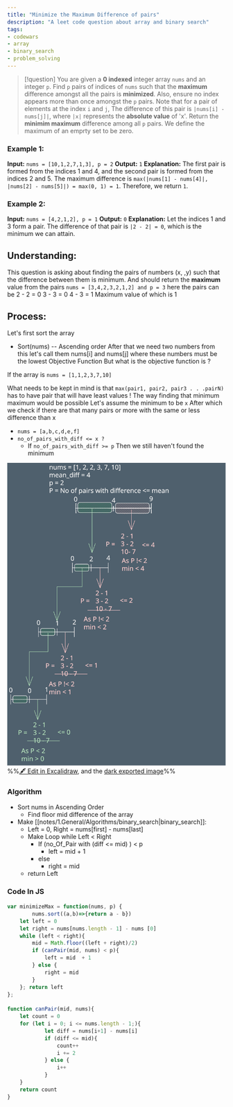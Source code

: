 ```yaml
---
title: "Minimize the Maximum Difference of pairs"
description: "A leet code question about array and binary search"
tags: 
- codewars
- array
- binary_search
- problem_solving
---
```

> [!question] 
> You are given a **0 indexed** integer array `nums` and an integer `p`. Find `p` pairs of indices of `nums` such that the **maximum** difference amongst all the pairs is **minimized**. Also, ensure no index appears more than once amongst the `p` pairs.
> Note that for a pair of elements at the index `i` and `j`, The difference of this pair is `|nums[i] - nums[j]|`, where `|x|` represents the **absolute value** of 'x'. 
> Return the **minimim maximum** difference among all `p` pairs. We define the maximum of an emprty set to be zero.
### Example 1:
**Input:** `nums = [10,1,2,7,1,3], p = 2`
**Output:** `1`
**Explanation:** The first pair is formed from the indices 1 and 4, and the second pair is formed from the indices 2 and 5. 
The maximum difference is `max(|nums[1] - nums[4]|, |nums[2] - nums[5]|) = max(0, 1) = 1`. Therefore, we return `1`.
### **Example 2:**
**Input:** `nums = [4,2,1,2], p = 1`
**Output:** `0`
**Explanation:** Let the indices 1 and 3 form a pair. The difference of that pair is `|2 - 2| = 0`, which is the minimum we can attain.

## Understanding:
This question is asking about finding the pairs of numbers (x, ,y) such that the difference between them is minimum. And should return the **maximum** value from the pairs
`nums = [3,4,2,3,2,1,2] and p = 3`
here the pairs can be 
2 - 2 = 0
3 - 3 = 0 
4 - 3 = 1
Maximum value of which is 1

## Process:
Let's first sort the array
- Sort(nums) -- Ascending order
After that we need two numbers from this let's call them nums\[i] and nums\[j] where these numbers must be the lowest Objective Function
But what is the objective function is ?

If the array is `nums = [1,1,2,3,7,10]`

What needs to be kept in mind is that
`max(pair1, pair2, pair3 . . .pairN)` has to have pair that will have least values !
The way finding that minimum maximum would be possible 
Let's assume the minimum to be `x`
After which we check if there are that many pairs or more with the same or less difference than x
- `nums = [a,b,c,d,e,f]`
- ` no_of_pairs_with_diff <= x ? `
	- If `no_of_pairs_with_diff >= p` Then we still haven't found the minimum 

![](notes/2.CodeQ/Medium/attachments/2616.%20Minimize%20the%20Maximum%20Difference%20of%20pairs%202023-08-14%2002.03.48.excalidraw.svg)
%%[🖋 Edit in Excalidraw](notes/2.CodeQ/Medium/attachments/2616.%20Minimize%20the%20Maximum%20Difference%20of%20pairs%202023-08-14%2002.03.48.excalidraw.md), and the [dark exported image](notes/2.CodeQ/Medium/attachments/2616.%20Minimize%20the%20Maximum%20Difference%20of%20pairs%202023-08-14%2002.03.48.excalidraw.dark.svg)%%

### Algorithm
- Sort nums in Ascending Order
	- Find floor mid difference of the array
- Make [[notes/1.General/Algorithms/binary_search|binary_search]]:
	- Left = 0, Right = nums\[first] - nums\[last]
	- Make Loop while Left < Right
		- If (no_Of_Pair with (diff <= mid) ) < p
			- left = mid + 1
		- else 
			- right = mid
	- return Left

### Code In JS
```js
var minimizeMax = function(nums, p) {
        nums.sort((a,b)=>{return a - b})
    let left = 0
    let right = nums[nums.length - 1] - nums [0]
    while (left < right){
        mid = Math.floor((left + right)/2)
        if (canPair(mid, nums) < p){
            left = mid  + 1
        } else {
            right = mid
        }
    }; return left
};

function canPair(mid, nums){
    let count = 0
    for (let i = 0; i <= nums.length - 1;){
            let diff = nums[i+1] - nums[i]
            if (diff <= mid){
                count++
                i += 2
            } else {
                i++
            }
    }
    return count
}
```
